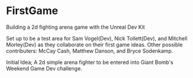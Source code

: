 # FirstGame
Building a 2d fighting arena game with the Unreal Dev Kit

Set up to be a test area for Sam Vogel(Dev), Nick Tollett(Dev), and Mitchell Morley(Dev) as they collaborate on their first game ideas. 
Other possible contributers: McCay Cash, Matthew Danson, and Bryce Sodenkamp.

Initial Idea; A 2d simple arena fighter to be entered into Giant Bomb's Weekend Game Dev challenge. 

